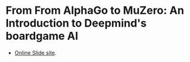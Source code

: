 # From From AlphaGo to MuZero: An Introduction to Deepmind's boardgame AI

- [Online Slide site](https://jalaxy-alphago2muzero-slides.netlify.app/).